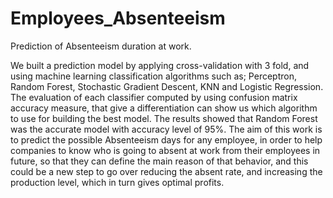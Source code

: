 # Employees_Absenteeism
Prediction of Absenteeism duration at work.


We built a prediction model by applying cross-validation with 3 fold, and using machine learning classification algorithms such as; Perceptron, Random Forest, Stochastic Gradient Descent, KNN and Logistic Regression. The evaluation of each classifier computed by using confusion matrix accuracy measure, that give a differentiation can show us which algorithm to use for building the best model. The results showed that Random Forest was the accurate model with accuracy level of 95%. The aim of this work is to predict the possible Absenteeism days for any employee, in order to help companies to know who is going to absent at work from their employees in future, so that they can define the main reason of that behavior, and this could be a new step to go over reducing the absent rate, and increasing the production level, which in turn gives optimal profits.
